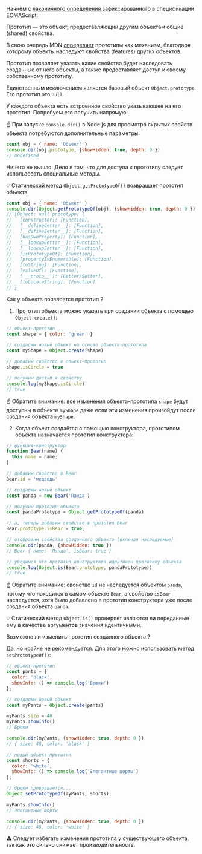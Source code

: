 Начнём с [лаконичного определения](https://tc39.es/ecma262/multipage/overview.html#sec-terms-and-definitions-prototype) зафиксированного в спецификации ECMAScript:

Прототип — это объект, предоставляющий другим объектам общие (shared) свойства.

В свою очередь MDN [определяет](https://developer.mozilla.org/en-US/docs/Learn/JavaScript/Objects/Object_prototypes) прототипы как механизм, благодаря которому объекты наследуют свойства (features) других объектов.

Прототип позволяет указать какие свойства будет наследовать созданные от него объекты, а также предоставляет доступ к своему собственному прототипу.

Единственным исключением является базовый объект `Object.prototype`. Его прототип это `null`.

У каждого объекта есть встроенное свойство указывающее на его прототип. Попробуем его получить напрямую:

☝️ При запуске `console.dir()` в Node.js для просмотра скрытых свойств объекта потребуются дополнительные параметры.

```js
const obj = { name: 'Объект' }
console.dir(obj.prototype, {showHidden: true, depth: 0 })
// undefined
```

Ничего не вышло. Дело в том, что для доступа к прототипу следует использовать специальные методы.

💡 Статический метод `Object.getPrototypeOf()` возвращает прототип объекта.

```js
const obj = { name: 'Объект' }
console.dir(Object.getPrototypeOf(obj), {showHidden: true, depth: 0 })
// [Object: null prototype] {
//   [constructor]: [Function],
//   [__defineGetter__]: [Function],
//   [__defineSetter__]: [Function],
//   [hasOwnProperty]: [Function],
//   [__lookupGetter__]: [Function],
//   [__lookupSetter__]: [Function],
//   [isPrototypeOf]: [Function],
//   [propertyIsEnumerable]: [Function],
//   [toString]: [Function],
//   [valueOf]: [Function],
//   ['__proto__']: [Getter/Setter],
//   [toLocaleString]: [Function]
// }

```

Как у объекта появляется прототип ?

1. Прототип объекта можно указать при создании объекта с помощью `Object.create()`:

```js
// объект-прототип
const shape = { color: 'green' }

// создадим новый объект на основе объекта-прототипа
const myShape = Object.create(shape)

// добавим свойство в объект-прототип
shape.isCircle = true

// получим доступ к свойству
console.log(myShape.isCircle)
// true
```
☝️ Обратите внимание: все изменения объекта-прототипа `shape` будут доступны в объекте `myShape` даже если эти изменения произойдут после создания объекта `myShape`.

2. Когда объект создаётся с помощью конструктора, прототипом объекта назначается прототип конструктора:

```js
// функция-конструктор
function Bear(name) {
  this.name = name;
}

// добавим свойство в Bear
Bear.id = 'медведь'

// создадим новый объект
const panda = new Bear('Панда')

// получим прототип объекта
const pandaPrototype = Object.getPrototypeOf(panda)

// а, теперь добавим свойство в прототип Bear
Bear.prototype.isBear = true;

// отобразим свойства созданного объекта (включая наследуемые)
console.dir(panda, {showHidden: true })
// Bear { name: 'Панда', isBear: true }

// убедимся что прототип конструктора идентичен прототипу объекта
console.log(Object.is(Bear.prototype, pandaPrototype))
// true
```
☝️ Обратите внимание: свойство `id` не наследуется объектом `panda`, потому что находится в самом объекте `Bear`, а свойство `isBear` наследуется, хотя было добавлено в прототип конструктора уже после создания объекта `panda`.

💡 Статический метод `Object.is()` проверяет являются ли переданные ему в качестве аргументов значения идентичными.

Возможно ли изменить прототип созданного объекта ?

Да, но крайне не рекомендуется. Для этого можно использовать метод `setPrototypeOf()`:

```js
// объект-прототип
const pants = {
  color: 'black',
  showInfo: () => console.log('Брюки')
};

// создадим новый объект
const myPants = Object.create(pants)

myPants.size = 48
myPants.showInfo()
// Брюки

console.dir(myPants, {showHidden: true, depth: 0 })
// { size: 48, color: 'black' }

// новый объект-прототип
const shorts = {
  color: 'white',
  showInfo: () => console.log('Элегантные шорты')
};

// брюки превращаются...
Object.setPrototypeOf(myPants, shorts);

myPants.showInfo()
// Элегантные шорты

console.dir(myPants, {showHidden: true, depth: 0 })
// { size: 48, color: 'white' }
```

⚠️ Следует избегать изменения прототипа у существующего объекта, так как это сильно снижает производительность.
